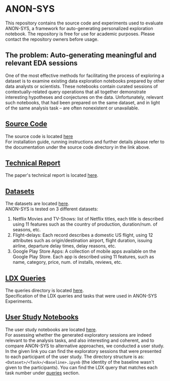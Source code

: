 # ANON-SYS
This repository contains the source code and experiments used to evaluate ANON-SYS, a framework for auto-generating personalized exploration notebook. 
The repository is free for use for academic purposes. Please contact the repository owners before usage.

## The problem: Auto-generating meaningful and relevant EDA sessions
One of the most effective methods for facilitating the process of exploring a dataset is to examine existing data exploration notebooks prepared by other data analysts or scientists. These notebooks contain curated sessions of contextually-related query operations that all together demonstrate interesting hypotheses and conjectures on the data. Unfortunately, relevant such notebooks, that had been prepared on the same dataset, and in light of the
same analysis task – are often nonexistent or unavailable. 

## [Source Code](ANON_SYS/src)
The source code is located [here](ANON_SYS/src) <br/>
For installation guide, running instructions and further details please refer to the 
documentation under the source code directory in the link above.

## [Technical Report](ANON_SYS/technical_report)
The paper's technical report is located [here](ANON_SYS/technical_report/Technical&#32;Report.pdf). <br/>

## [Datasets](ANON_SYS/datasets)
The datasets are located [here](ANON_SYS/datasets). <br/>
ANON-SYS is tested on 3 different datasets:
1. Netflix Movies and TV-Shows: list of Netflix titles, each title is described using 11 features such as the country of production, duration/num. of seasons, etc.
2. Flight-delays: Each record describes a domestic US flight, using 12 attributes such as origin/destination airport, flight duration, issuing airline, departure delay times, delay reasons, etc.
3. Google Play Store Apps: A collection of mobile apps available on the Google Play Store. Each app is described using 11 features, such as name, category, price, num. of installs, reviews, etc.

## [LDX Queries](ANON_SYS/queries)
The queries directory is located [here](ANON_SYS/queries). <br/>
Specification of the LDX queries and tasks that were used in ANON-SYS Experiments.

## [User Study Notebooks](ANON_SYS/user_study)
The user study notebooks are located [here](ANON_SYS/user_study). <br/>
For assessing whether the generated exploratory sessions are indeed relevant to the analysis tasks, and also interesting and coherent,
and to compare ANON-SYS to alternative approaches, we conducted a user study.
In the given link you can find the exploratory sessions that were presented to each participant of the user study.
The directory structure is as: `<Dataset>/<Task>/<Baseline>.ipynb` (the identity of the baseline wasn't given to the participants).
You can find the LDX query that matches each task number under [queries](ANON_SYS/queries) section.
